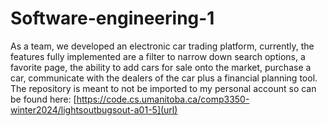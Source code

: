 # Software-engineering-1
As a team, we developed an electronic car trading platform, currently, the features fully implemented are a filter to narrow down search options, a favorite page, the ability to add cars for sale onto the market, purchase a car, communicate with the dealers of the car plus a financial planning tool. The repository is meant to not be imported to my personal account so can be found here:
[https://code.cs.umanitoba.ca/comp3350-winter2024/lightsoutbugsout-a01-5](url)
